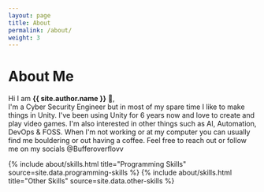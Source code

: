 ```yaml
---
layout: page
title: About
permalink: /about/
weight: 3
---
```


# **About Me**

Hi I am **{{ site.author.name }}** :wave:,<br>
I'm a Cyber Security Engineer but in most of my spare time I like to make things in Unity. I've been using Unity for 6 years now and love to create and play video games. I'm also interested in other things such as AI, Automation, DevOps & FOSS. When I'm not working or at my computer you can usually find me bouldering or out having a coffee. Feel free to reach out or follow me on my socials @Bufferoverflovv

<div class="row">
{% include about/skills.html title="Programming Skills" source=site.data.programming-skills %}
{% include about/skills.html title="Other Skills" source=site.data.other-skills %}
</div>
